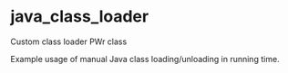 # java_class_loader
Custom class loader PWr class

Example usage of manual Java class loading/unloading in running time.

